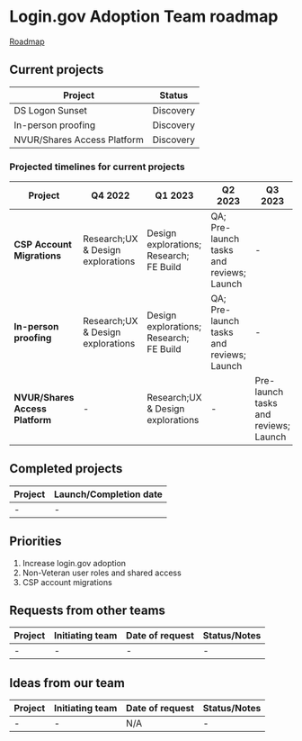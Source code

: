 # Login.gov Adoption Team roadmap

[Roadmap](https://github.com/orgs/department-of-veterans-affairs/projects/836/views/1)

## Current projects

|Project|Status|
|----|----|
|DS Logon Sunset|Discovery|
|In-person proofing|Discovery|
|NVUR/Shares Access Platform|Discovery|

### Projected timelines for current projects

|Project|Q4 2022|Q1 2023|Q2 2023|Q3 2023
|----|----|----|----|----|
|**CSP Account Migrations**|Research;UX & Design explorations|Design explorations; Research; FE Build| QA; Pre-launch tasks and reviews; Launch|-|
|**In-person proofing**|Research;UX & Design explorations|Design explorations; Research; FE Build| QA; Pre-launch tasks and reviews; Launch|-|
|**NVUR/Shares Access Platform**|-|Research;UX & Design explorations |-|Pre-launch tasks and reviews; Launch|

## Completed projects

|Project|Launch/Completion date|
|----|----|
|-| -|


## Priorities

1. Increase login.gov adoption
2. Non-Veteran user roles and shared access
3. CSP account migrations

## Requests from other teams

|Project|Initiating team|Date of request| Status/Notes|
|----|----|----|----|
|-| - | - | - |

## Ideas from our team

|Project|Initiating team|Date of request| Status/Notes|
|----|----|----|----|
|-| -| N/A | -|
